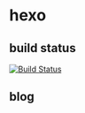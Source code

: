 # hexo

## build status
[![Build Status](https://travis-ci.org/Summeren/hexo.svg?branch=master)](https://travis-ci.org/Summeren/hexo)

## blog

